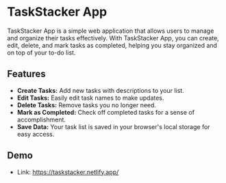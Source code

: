 # TaskStacker App

TaskStacker App is a simple web application that allows users to manage and organize their tasks effectively. With TaskStacker App, you can create, edit, delete, and mark tasks as completed, helping you stay organized and on top of your to-do list.

## Features

- **Create Tasks:** Add new tasks with descriptions to your list.
- **Edit Tasks:** Easily edit task names to make updates.
- **Delete Tasks:** Remove tasks you no longer need.
- **Mark as Completed:** Check off completed tasks for a sense of accomplishment.
- **Save Data:** Your task list is saved in your browser's local storage for easy access.

## Demo

* Link: https://taskstacker.netlify.app/

